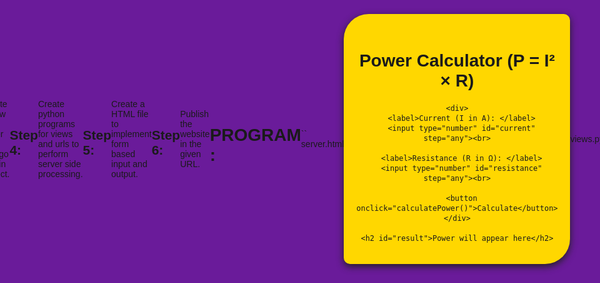 # Ex.05 Design a Website for Server Side Processing
# Date:
# AIM:
To design a website to calculate the power of a lamp filament in an incandescent bulb in the server side.

# FORMULA:
P = I2R
P --> Power (in watts)
 I --> Intensity
 R --> Resistance

# DESIGN STEPS:
## Step 1:
Clone the repository from GitHub.

## Step 2:
Create Django Admin project.

## Step 3:
Create a New App under the Django Admin project.

## Step 4:
Create python programs for views and urls to perform server side processing.

## Step 5:
Create a HTML file to implement form based input and output.

## Step 6:
Publish the website in the given URL.

# PROGRAM :
``
server.html

<!DOCTYPE html>
<html lang="en">
<head>
  <meta charset="UTF-8">
  <meta name="viewport" content="width=device-width, initial-scale=1.0">
  <title>Power Calculator</title>
  <style>
    html, body {
      height: 100%;
      margin: 0;
      display: flex;
      justify-content: center; /* horizontal center */
      align-items: center;     /* vertical center */
      font-family: Arial, sans-serif;
      background-color: #6a1b9a;
    }
    .container {
      text-align: center;
      padding: 20px;
      border-radius: 12px;
      background-color: #ffd700;
      box-shadow: 0 4px 12px #212121;
      border-radius:40px 10px 40px 10px;
    }
    input {
      padding: 6px;
      margin: 6px 0;
      width: 120px;
    }
    button {
      padding: 8px 16px;
      margin-top: 10px;
      cursor: pointer;
    }
  </style>
</head>
<body>

  <div class="container">
    <h1>Power Calculator (P = I² × R)</h1>

    <div>
      <label>Current (I in A): </label>
      <input type="number" id="current" step="any"><br>

      <label>Resistance (R in Ω): </label>
      <input type="number" id="resistance" step="any"><br>

      <button onclick="calculatePower()">Calculate</button>
    </div>

    <h2 id="result">Power will appear here</h2>
  </div>

  <script>
    function calculatePower() {
      let I = parseFloat(document.getElementById("current").value);
      let R = parseFloat(document.getElementById("resistance").value);

      if (!isNaN(I) && !isNaN(R)) {
        let P = I * I * R;
        document.getElementById("result").innerText = "Power = " + P + " Watts";
      } else {
        document.getElementById("result").innerText = "Please enter both values!";
      }
    }
  </script>

</body>
</html>

views.py

from django.shortcuts import render 
def calculate_power(request):

    if request.method == "POST":
        Intensity = float(request.POST.get("Intensity"))
        Resistance = float(request.POST.get("Resistance"))
        Power = ((Intensity)**2 ) * Resistance 
        print(f"Intensity: {Intensity} I, Resistance: {Resistance} R, Power: {Power}")
    return render(request,'serverapp/server.html')

    urls.py

    from django.contrib import admin
from django.urls import path
from serverapp import views

urlpatterns = [
    path('admin/', admin.site.urls),
    path('', views.calculate_power, name='calculate_power'),
]

``

# SERVER SIDE PROCESSING:
![alt text](<Screenshot (20).png>)

# HOMEPAGE:
![alt text](<Screenshot (19).png>)

# RESULT:
The program for performing server side processing is completed successfully.
